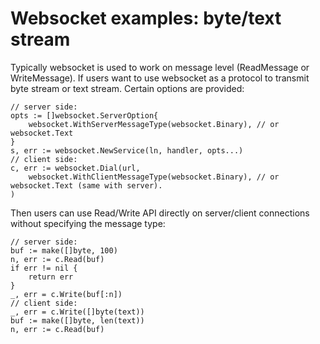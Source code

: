 # Websocket examples: byte/text stream

Typically websocket is used to work on message level (ReadMessage or WriteMessage). If users want to use websocket as a protocol to transmit byte stream or text stream. Certain options are provided:

```golang
// server side:
opts := []websocket.ServerOption{
    websocket.WithServerMessageType(websocket.Binary), // or websocket.Text
}
s, err := websocket.NewService(ln, handler, opts...)
// client side:
c, err := websocket.Dial(url,
	websocket.WithClientMessageType(websocket.Binary), // or websocket.Text (same with server).
)
```

Then users can use Read/Write API directly on server/client connections without specifying the message type:

```golang
// server side:
buf := make([]byte, 100)
n, err := c.Read(buf)
if err != nil {
	return err
}
_, err = c.Write(buf[:n])
// client side:
_, err = c.Write([]byte(text))
buf := make([]byte, len(text))
n, err := c.Read(buf)
```
